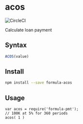 # acos

![CircleCI](https://circleci.com/gh/FormulaPages/acos.svg?style=shield&circle-token=:circle-token)

Calculate loan payment

## Syntax

```js
ACOS(value)
```

## Install

```sh
npm install --save formula-acos
```

## Usage

```
var acos = require('formula-pmt');
// 100K at 5% for 360 periods
acos( 1 )
```
